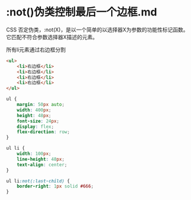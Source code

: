 # :not()伪类控制最后一个边框.md

CSS 否定伪类，:not(X)，是以一个简单的以选择器X为参数的功能性标记函数。它匹配不符合参数选择器X描述的元素。

所有li元素通过右边框分割

```html
<ul>
    <li>右边框</li>
    <li>右边框</li>
    <li>右边框</li>
    <li>右边框</li>
</ul>
```

```scss
ul {
    margin: 50px auto;
    width: 400px;
    height: 48px;
    font-size: 24px;
    display: flex;
    flex-direction: row;
}

ul li {
    width: 100px;
    line-height: 48px;
    text-align: center;   
}

ul li:not(:last-child) {
    border-right: 1px solid #666;
}
```